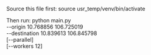 Source this file first:
source usr_temp/venv/bin/activate

Then run:
python main.py \
  --origin 10.768856 106.725019 \
  --destination 10.839613 106.845798 \
  [--parallel] \
  [--workers 12]
